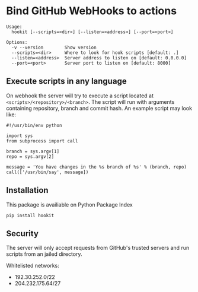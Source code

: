 # Bind GitHub WebHooks to actions

    Usage:
      hookit [--scripts=<dir>] [--listen=<address>] [--port=<port>]
    
    Options:
      -v --version        Show version
      --scripts=<dir>     Where to look for hook scripts [default: .]
      --listen=<address>  Server address to listen on [default: 0.0.0.0]
      --port=<port>       Server port to listen on [default: 8000]

## Execute scripts in any language

On webhook the server will try to execute a script located at `<scripts>/<repository>/<branch>`.
The script will run with arguments containing repository, branch and commit hash. An example script may look like:

    #!/usr/bin/env python

    import sys
    from subprocess import call

    branch = sys.argv[1]
    repo = sys.argv[2]

    message = 'You have changes in the %s branch of %s' % (branch, repo)
    call(['/usr/bin/say', message])

## Installation

This package is availiable on Python Package Index

    pip install hookit

## Security

The server will only accept requests from GitHub's trusted servers and run scripts from an jailed directory.

Whitelisted networks:
* 192.30.252.0/22
* 204.232.175.64/27
